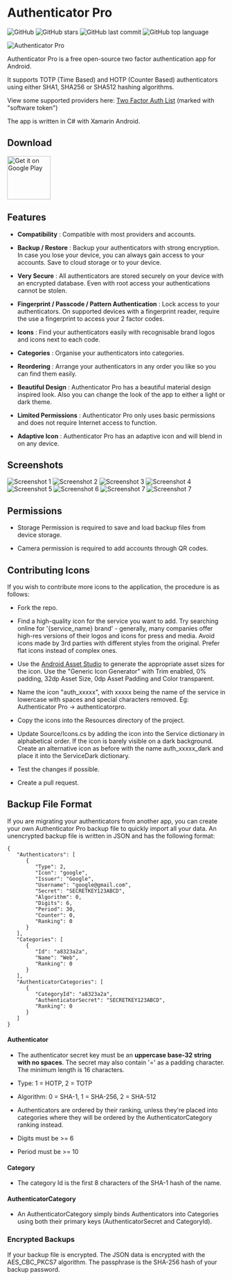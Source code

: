 # Authenticator Pro

![GitHub](https://img.shields.io/github/license/jamie-mh/AuthenticatorPro?style=for-the-badge)
![GitHub stars](https://img.shields.io/github/stars/jamie-mh/AuthenticatorPro?style=for-the-badge)
![GitHub last commit](https://img.shields.io/github/last-commit/jamie-mh/AuthenticatorPro?style=for-the-badge)
![GitHub top language](https://img.shields.io/github/languages/top/jamie-mh/AuthenticatorPro?style=for-the-badge)

![Authenticator Pro](./doc/ic_launcher-web.png)

Authenticator Pro is a free open-source two factor authentication app for Android.

It supports TOTP (Time Based) and HOTP (Counter Based) authenticators using either SHA1, SHA256 or SHA512 hashing algorithms.

View some supported providers here: [Two Factor Auth List](https://twofactorauth.org/) (marked with "software token")

The app is written in C# with Xamarin Android.

## Download

[<img alt="Get it on Google Play" height="100"  src="https://play.google.com/intl/en_us/badges/images/generic/en-play-badge.png">](https://play.google.com/store/apps/details?id=me.jmh.authenticatorpro)


## Features

* **Compatibility** : Compatible with most providers and accounts.

* **Backup / Restore** : Backup your authenticators with strong encryption. In case you lose your device, you can always gain access to your accounts. Save to cloud storage or to your device.

* **Very Secure** : All authenticators are stored securely on your device with an encrypted database. Even with root access your authentications cannot be stolen.

* **Fingerprint / Passcode / Pattern Authentication** : Lock access to your authenticators. On supported devices with a fingerprint reader, require the use a fingerprint to access your 2 factor codes.

* **Icons** : Find your authenticators easily with recognisable brand logos and icons next to each code.

* **Categories** : Organise your authenticators into categories.

* **Reordering** : Arrange your authenticators in any order you like so you can find them easily.

* **Beautiful Design** : Authenticator Pro has a beautiful material design inspired look. Also you can change the look of the app to either a light or dark theme.

* **Limited Permissions** : Authenticator Pro only uses basic permissions and does not require Internet access to function.

* **Adaptive Icon** : Authenticator Pro has an adaptive icon and will blend in on any device.


## Screenshots

![Screenshot 1](./doc/screenshot1.png)
![Screenshot 2](./doc/screenshot2.png)
![Screenshot 3](./doc/screenshot3.png)
![Screenshot 4](./doc/screenshot4.png)
![Screenshot 5](./doc/screenshot5.png)
![Screenshot 6](./doc/screenshot6.png)
![Screenshot 7](./doc/screenshot7.png)
![Screenshot 7](./doc/screenshot8.png)

## Permissions

* Storage Permission is required to save and load backup files from device storage.

* Camera permission is required to add accounts through QR codes.

## Contributing Icons

If you wish to contribute more icons to the application, the procedure is as follows:

* Fork the repo.

* Find a high-quality icon for the service you want to add. Try searching online for '{service_name} brand' - generally, many companies offer high-res versions of their logos and icons for press and media. Avoid icons made by 3rd parties with different styles from the original. Prefer flat icons instead of complex ones.

* Use the [Android Asset Studio](https://romannurik.github.io/AndroidAssetStudio/index.html) to generate the appropriate asset sizes for the icon. Use the "Generic Icon Generator" with Trim enabled, 0% padding, 32dp Asset Size, 0dp Asset Padding and Color transparent.

* Name the icon "auth_xxxxx", with xxxxx being the name of the service in lowercase with spaces and special characters removed. Eg: Authenticator Pro -> authenticatorpro.

* Copy the icons into the Resources directory of the project.

* Update Source/Icons.cs by adding the icon into the Service dictionary in alphabetical order. If the icon is barely visible on a dark background. Create an alternative icon as before with the name auth_xxxxx_dark and place it into the ServiceDark dictionary.

* Test the changes if possible.

* Create a pull request.

## Backup File Format

If you are migrating your authenticators from another app, you can create your own Authenticator Pro backup file to quickly import all your data. An unencrypted backup file is written in JSON and has the following format:

```
{
   "Authenticators": [
      {
         "Type": 2,
         "Icon": "google",
         "Issuer": "Google",
         "Username": "google@gmail.com",
         "Secret": "SECRETKEY123ABCD",
         "Algorithm": 0,
         "Digits": 6,
         "Period": 30,
         "Counter": 0,
         "Ranking": 0
      }
   ],
   "Categories": [
      {
         "Id": "a8323a2a",
         "Name": "Web",
         "Ranking": 0
      }
   ],
   "AuthenticatorCategories": [
      {
         "CategoryId": "a8323a2a",
         "AuthenticatorSecret": "SECRETKEY123ABCD",
         "Ranking": 0
      }
   ]
}
```

#### Authenticator

* The authenticator secret key must be an **uppercase base-32 string with no spaces**. The secret may also contain '=' as a padding character. The minimum length is 16 characters.

* Type: 1 = HOTP, 2 = TOTP

* Algorithm: 0 = SHA-1, 1 = SHA-256, 2 = SHA-512

* Authenticators are ordered by their ranking, unless they're placed into categories where they will be ordered by the AuthenticatorCategory ranking instead.

* Digits must be >= 6

* Period must be >= 10

#### Category

* The category Id is the first 8 characters of the SHA-1 hash of the name.

#### AuthenticatorCategory

* An AuthenticatorCategory simply binds Authenticators into Categories using both their primary keys (AuthenticatorSecret and CategoryId).

### Encrypted Backups

If your backup file is encrypted. The JSON data is encrypted with the AES_CBC_PKCS7 algorithm. The passphrase is the SHA-256 hash of your backup password.
